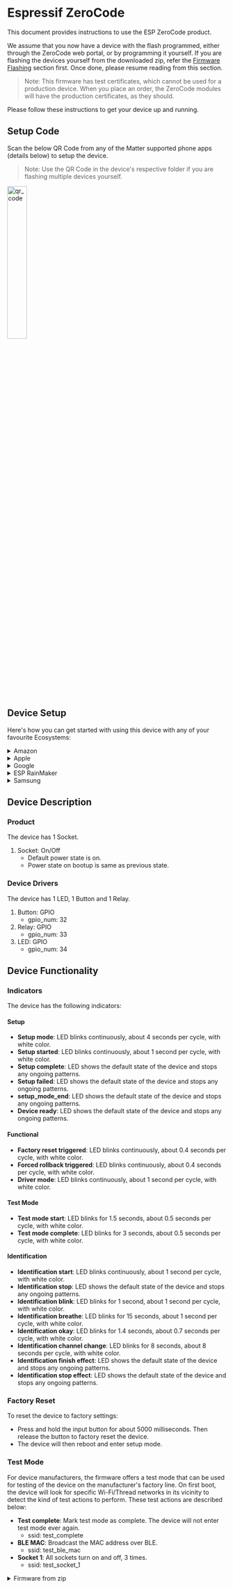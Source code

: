 # Espressif ZeroCode

This document provides instructions to use the ESP ZeroCode product.

We assume that you now have a device with the flash programmed, either through the ZeroCode web portal, or by programming it yourself. If you are flashing the devices yourself from the downloaded zip, refer the [Firmware Flashing](#firmware-flashing) section first. Once done, please resume reading from this section.

> Note: This firmware has test certificates, which cannot be used for a production device. When you place an order, the ZeroCode modules will have the production certificates, as they should.

Please follow these instructions to get your device up and running.

## Setup Code

Scan the below QR Code from any of the Matter supported phone apps (details below) to setup the device.

> Note: Use the QR Code in the device's respective folder if you are flashing multiple devices yourself.

<img src="https://esp-ezc-launchpad-246098634217-prod.s3.us-east-1.amazonaws.com/companies/KASMRBT6R78IBECPWTJZ7B/products/72DHTYJPGMXCCNIJEB6RR5/732811583_1699773419/1/qr_code.png" alt="qr_code" width="30%" />

## Device Setup

Here's how you can get started with using this device with any of your favourite Ecosystems:

<details>
<summary>Amazon</summary>

* Requirements:
    * Latest Amazon Alexa app on an Android Device.
    * One of these <a href="https://www.amazon.com/b?ie=UTF8&node=37490568011#:~:text=Echo%20Dot%20(5th%20Gen)%2C,(v3)%2C%20Echo%20Dot%20Gen" target="_blank">devices</a> already setup in your network:
        * Echo (at least 4th gen)
        * Echo Dot (at least 3rd gen)
        * Echo Show (at least 5)
        * Echo Flex
        * Echo Input
        * Echo Plus
        * Echo Pop
        * Echo Studio
* Setup:
    * In the Alexa app, go to devices.
    * Click the `+` icon on the top right, and select `Add Device`.
    * Then scroll to the bottom and select `Other`. Then select `Matter`.
    * You will be asked if your device has a Matter logo. Select `Yes`.
    * Scan the QR code or enter the setup code manually.
    * The device setup should start.
    * You will be prompted to enter your network credentials.
    * In about a minute, you will be prompted to add your device to any room/group and change the device name to what you want.
    * The app should show that the device has been added successfully.
* Control:
    * You should be able to control the device using the Alexa app.
    * You can also use `Alexa` and use voice to control your device.

</details>

<details>
<summary>Apple</summary>

* Requirements:
    * Latest Apple Home app on an Apple device (running at least iOS/iPadOS 16.1).
    * One of these <a href="https://github.com/espressif/connectedhomeip/blob/master/docs/guides/darwin.md#setup-requirements-for-application-development" target="_blank">devices</a> already setup in your network:
        * Apple Homepod (running at least tvOS 16.1)
        * Apple TV (running at least tvOS 16.1)
* Setup:
    * Open the Apple Home app.
    * Click the `+` icon on the top right, and select `Add Accessory`.
    * Scan the QR code or enter the setup code manually.
    * The device setup should start.
    * You might get a prompt that you are adding an `uncertified accessory`, click on `add anyway`.
    * In about a minute, you will be prompted to add your device to any room and change the device name to what you want.
    * You might be asked for some additional device setup, which you can `skip` or do them `later`.
    * The app should show that the device has been added successfully.
* Control:
    * You should be able to control the device using the Apple Home app.
    * You can also use `Siri` and use voice to control your device.

</details>

<details>
<summary>Google</summary>

* Requirements:
    * Latest Google Home app on an Android Device (running at least Android 8.1).
    * One of these <a href="https://support.google.com/googlenest/answer/12391458" target="_blank">devices</a> already setup in your network:
        * Google Home (does not have Thread support)
        * Google Home Mini (does not have Thread support)
        * Google Nest Audio (does not have Thread support)
        * Google Nest Hub (does not have Thread support)
        * Google Nest Hub (2nd gen)
        * Google Nest Hub Max
        * Google Nest Mini (does not have Thread support)
        * Nest WiFi Pro
    * Since the device has test certificates, your Google account needs to be registered to be able to setup the device. You can share your Google email ID with us, and we can enable your account.
* Setup:
    * In the Google Home app, go to devices.
    * Click the `+ Add` button, and select `New device`.
    * Select your home then the app will start looking for nearby devices.
    * Select your device from the list, then scan the QR code or enter the setup code manually.
    * The device setup should start.
    * In about a minute, the app should show that the device has been added successfully.
    * You can now add your device to any room and change the device name to what you want.
* Control:
    * You should be able to control the device using the Google Home app.
    * You can also use `Google Assistant` and use voice to control your device.

</details>

<details>
<summary>ESP RainMaker</summary>

* Requirements:
    * Latest ESP RainMaker app on an Apple Device (running at least iOS/iPadOS 16.4).
* Setup:
    * Open the ESP RainMaker app and select/create a group.
    * Click the `+` icon on top right.
    * Scan the QR code.
    * You might be asked to scan the QR code again or enter the setup code manually.
    * The device setup should start.
    * You might get a prompt that you are adding an `uncertified accessory`, click on `add anyway`.
    * In about 2 minutes, the app should show that the device has been added successfully.
* Control:
    * You should be able to control the device using the ESP RainMaker app.

</details>

<details>
<summary>Samsung</summary>

* Requirements:
    * Latest SmartThings app on an Android Device.
    * One of these <a href="https://support.smartthings.com/hc/en-us/articles/11219700390804-SmartThings-x-Matter-Integration-#" target="_blank">devices</a> already setup in your network:
        * Aeotec Smart Home Hub
        * SmartThings 2015 Hub (does not have Thread support)
        * SmartThings 2018 Hub
* Setup:
    * In the SmartThings app, go to devices.
    * Click the `+` icon, and select `QR code`.
    * Scan the QR code or enter the setup code manually.
    * The device setup should start.
    * You might get a prompt that this isn't a Matter certified device, click on `continue`.
    * You might also be prompted to enter your network credentials.
    * In about a minute, you will be prompted to add your device to any room and change the device name to what you want.
    * The app should show that the device has been added successfully.
* Control:
    * You should be able to control the device using the SmartThings app.

</details>

## Device Description

### Product

The device has 1 Socket.

1. Socket: On/Off
    * Default power state is on.
    * Power state on bootup is same as previous state.

### Device Drivers

The device has 1 LED, 1 Button and 1 Relay.

1. Button: GPIO
    * gpio_num: 32
2. Relay: GPIO
    * gpio_num: 33
3. LED: GPIO
    * gpio_num: 34

## Device Functionality

### Indicators

The device has the following indicators:

#### Setup

* **Setup mode**: LED blinks continuously, about 4 seconds per cycle, with white color.
* **Setup started**: LED blinks continuously, about 1 second per cycle, with white color.
* **Setup complete**: LED shows the default state of the device and stops any ongoing patterns.
* **Setup failed**: LED shows the default state of the device and stops any ongoing patterns.
* **setup_mode_end**: LED shows the default state of the device and stops any ongoing patterns.
* **Device ready**: LED shows the default state of the device and stops any ongoing patterns.

#### Functional

* **Factory reset triggered**: LED blinks continuously, about 0.4 seconds per cycle, with white color.
* **Forced rollback triggered**: LED blinks continuously, about 0.4 seconds per cycle, with white color.
* **Driver mode**: LED blinks continuously, about 1 second per cycle, with white color.

#### Test Mode

* **Test mode start**: LED blinks for 1.5 seconds, about 0.5 seconds per cycle, with white color.
* **Test mode complete**: LED blinks for 3 seconds, about 0.5 seconds per cycle, with white color.

#### Identification

* **Identification start**: LED blinks continuously, about 1 second per cycle, with white color.
* **Identification stop**: LED shows the default state of the device and stops any ongoing patterns.
* **Identification blink**: LED blinks for 1 second, about 1 second per cycle, with white color.
* **Identification breathe**: LED blinks for 15 seconds, about 1 second per cycle, with white color.
* **Identification okay**: LED blinks for 1.4 seconds, about 0.7 seconds per cycle, with white color.
* **Identification channel change**: LED blinks for 8 seconds, about 8 seconds per cycle, with white color.
* **Identification finish effect**: LED shows the default state of the device and stops any ongoing patterns.
* **Identification stop effect**: LED shows the default state of the device and stops any ongoing patterns.

### Factory Reset

To reset the device to factory settings:

* Press and hold the input button for about 5000 milliseconds. Then release the button to factory reset the device.
* The device will then reboot and enter setup mode.

### Test Mode

For device manufacturers, the firmware offers a test mode that can be used for testing of the device on the manufacturer's factory line. On first boot, the device will look for specific Wi-Fi/Thread networks in its vicinity to detect the kind of test actions to perform. These test actions are described below:

* **Test complete**: Mark test mode as complete. The device will not enter test mode ever again.
    * ssid: test_complete
* **BLE MAC**: Broadcast the MAC address over BLE.
    * ssid: test_ble_mac
* **Socket 1**: All sockets turn on and off, 3 times.
    * ssid: test_socket_1

<details>
<summary>Firmware from zip</summary>

## Firmware Flashing

If you are flashing the device firmware yourself from the downloaded zip, refer the appropriate section below for the flashing instructions. You can either use `esptool` in your `terminal/power_shell` or `Flash download tool`.

<details>
<summary>Using esptool on command line (MacOS, Linux, Windows)</summary>

### Pre-requisites

Install `esptool`
* Refer the <a href="https://docs.espressif.com/projects/esptool/en/latest/esp32/installation.html" target="_blank">installation</a>
* Open terminal/power_shell
* Run: `pip install esptool`
* Connect your device and note down the port
* You might have to provide the port in the below commands by passing `-p <port>`

### Flashing

Erase the flash first
* Run: `esptool.py erase_flash`

Flash the firmware
* 0x0: common_binaries/*_merged.bin
* Run: `esptool.py write_flash 0x0 common_binaries/*_merged.bin`

Flash other required files
* 0xD000: devices/\<number\>/esp_secure_cert.bin
* 0x1F2000: devices/\<number\>/fctry.bin
* Run: `esptool.py write_flash 0xD000 devices/1/esp_secure_cert.bin 0x1F2000 devices/1/fctry.bin`

Your device is now ready. You can go to the [Setup Code](#setup-code) section to continue setting up your device.

</details>

<details>
<summary>Using Flash Download Tool (Windows)</summary>

### Pre-requisites

Install the `Flash Download Tool`
* <a href="https://www.espressif.com/sites/default/files/tools/flash_download_tool_3.9.5.zip" target="_blank">Download</a> the tool
* Extract (unzip) the files and refer the pdf `doc/`
* Run the `flash_download_tool`
* Select your chip and proceed
* Connect your device and select the port in `COM`

### Flashing

Erase the flash first
* Click on `erase`

Flash the firmware
* 0x0: common_binaries/*_merged.bin
* Browse the file and enter its location and click on `start`

Flash other required files
* 0xD000: devices/\<number\>/esp_secure_cert.bin
* 0x1F2000: devices/\<number\>/fctry.bin
* Browse the files, enter their locations and click on `start`

Your device is now ready. You can go to the [Setup Code](#setup-code) section to continue setting up your device.

</details>
</details>

